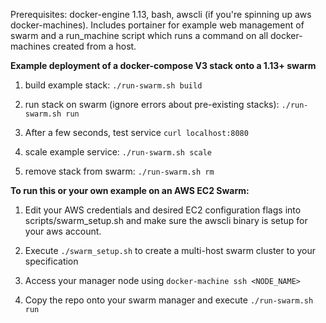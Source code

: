 Prerequisites: docker-engine 1.13, bash, awscli (if you're spinning up aws docker-machines). Includes portainer for example web management of swarm and a run_machine script which runs a command on all docker-machines created from a host. 

**Example deployment of a docker-compose V3 stack onto a 1.13+ swarm**

1. build example stack: ```./run-swarm.sh build```

1. run stack on swarm (ignore errors about pre-existing stacks): ```./run-swarm.sh run```

1. After a few seconds, test service ```curl localhost:8080```

1. scale example service: ```./run-swarm.sh scale```

1. remove stack from swarm: ```./run-swarm.sh rm```


**To run this or your own example on an AWS EC2 Swarm:**

1. Edit your AWS credentials and desired EC2 configuration flags into scripts/swarm_setup.sh and make sure the awscli binary is setup for your aws account. 

1. Execute ```./swarm_setup.sh``` to create a multi-host swarm cluster to your specification

1. Access your manager node using ```docker-machine ssh <NODE_NAME>``` 

1. Copy the repo onto your swarm manager and execute ```./run-swarm.sh run```
